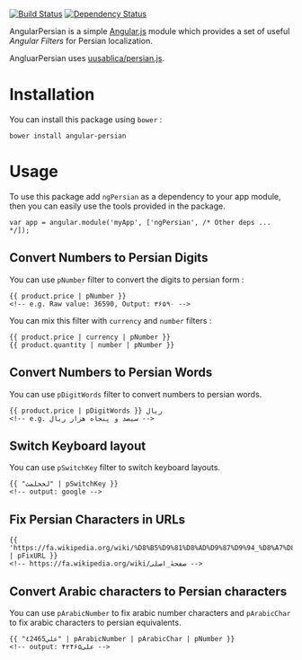 [![Build Status](https://secure.travis-ci.org/mohebifar/angular-persian.png?branch=master)](http://travis-ci.org/mohebifar/angular-persian)
[![Dependency Status](https://www.versioneye.com/user/projects/5446a1f544a52544fe000047/badge.svg?style=flat)](https://www.versioneye.com/user/projects/5446a1f544a52544fe000047)

AngularPersian is a simple [Angular.js](http://angularjs.org) module which provides a set of useful *Angular Filters* for Persian localization.

AngluarPersian uses [uusablica/persian.js](https://github.com/usablica/persian.js).

Installation
============
You can install this package using `bower` :

	bower install angular-persian

Usage
=====

To use this package add `ngPersian` as a dependency to your app module, then you can easily use the tools provided in the package.

    var app = angular.module('myApp', ['ngPersian', /* Other deps ... */]);


Convert Numbers to Persian Digits
-------------------------

You can use `pNumber` filter to convert the digits to persian form :

    {{ product.price | pNumber }}
    <!-- e.g. Raw value: 36590, Output: ۳۶۵۹۰ -->

You can mix this filter with `currency` and `number` filters :

    {{ product.price | currency | pNumber }}
    {{ product.quantity | number | pNumber }}


Convert Numbers to Persian Words
-------------------------

You can use `pDigitWords` filter to convert numbers to persian words.

    {{ product.price | pDigitWords }} ریال
    <!-- e.g. سیصد و پنجاه هزار ریال -->

Switch Keyboard layout
-------------------------

You can use `pSwitchKey` filter to switch keyboard layouts.

    {{ "لخخلمث" | pSwitchKey }}
    <!-- output: google -->


Fix Persian Characters in URLs
-------------------------

    {{ 'https://fa.wikipedia.org/wiki/%D8%B5%D9%81%D8%AD%D9%87%D9%94_%D8%A7%D8%B5%D9%84%DB%8C' | pFixURL }}
    <!-- https://fa.wikipedia.org/wiki/صفحهٔ_اصلی -->


Convert Arabic characters to Persian characters
-------------------------
You can use `pArabicNumber` to fix arabic number characters and `pArabicChar` to fix arabic characters to persian equivalents.

    {{ "علي٤2465" | pArabicNumber | pArabicChar | pNumber }}
    <!-- output: علی۴۲۴۶۵ -->
